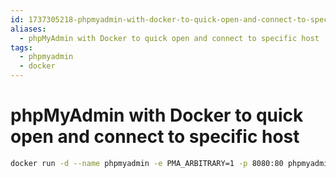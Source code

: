 ```yaml
---
id: 1737305218-phpmyadmin-with-docker-to-quick-open-and-connect-to-specific-host
aliases:
  - phpMyAdmin with Docker to quick open and connect to specific host
tags:
  - phpmyadmin
  - docker
---
```


# phpMyAdmin with Docker to quick open and connect to specific host

```bash
docker run -d --name phpmyadmin -e PMA_ARBITRARY=1 -p 8080:80 phpmyadmin:latest
```
